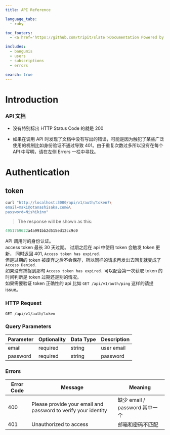 ```yaml
---
title: API Reference

language_tabs:
  - ruby

toc_footers:
  - <a href='https://github.com/tripit/slate'>Documentation Powered by Slate</a>

includes:
  - bangumis
  - users
  - subscriptions
  - errors

search: true
---
```


# Introduction

### API 文档

 - 没有特别标出 HTTP Status Code 的就是 200

 - 如果在调用 API 时发现了文档中没有写出的错误，可能是因为触犯了某些广泛使用的机制比如身份验证不通过导致 401。由于重复次数过多所以没有在每个 API 中写明，请在左侧 Errors 一栏中寻找。

# Authentication

## token

```bash
curl "http://localhost:3000/api/v1/auth/token?\
email=maki@otanashisaka.com&\
password=Nishikino"
```

> The response will be shown as this:

```ruby
4951769622a4a991bb2d515ed12cc9c0
```

API 调用时的身份认证。  
access token 最长 30 天过期。
过期之后在 api 中使用 token 会触发 token 更新，
同时返回 401, `Access token has expired.`  
但是过期的 token 被废弃之后不会保存，所以同样的请求再发出去回复就变成了 `Access Denied.`  
如果没有捕捉到那句 `Access token has expired.` 可以配合第一次获取 token 的时间判断是 token 过期还是别的情况。  
如果需要验证 token 正确性的 api 比如 `GET /api/v1/auth/ping` 这样的请提 issue。

### HTTP Request

`GET /api/v1/auth/token`

### Query Parameters

Parameter | Optionality | Data Type | Description
--------- | ----------- | --------- | ------------
email     | required    | string    | user email
password  | required    | string    | password

### Errors

Error Code | Message | Meaning
---------- | ------- | -------
400 | Please provide your email and password to verify your identity | 缺少 email / password 其中一个
401 | Unauthorized to access | 邮箱和密码不匹配



